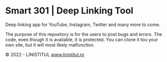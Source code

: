 # Smart 301 | Deep Linking Tool
Deep linking app for YouTube, Instagram, Twitter and many more to come.

The purpose of this repository is for the users to post bugs and errors. The code, even though it is available, it is protected. You can clone it tou your own site, but it will most likely malfunction.

© 2022 - LINISTITUL www.linistitul.ro
